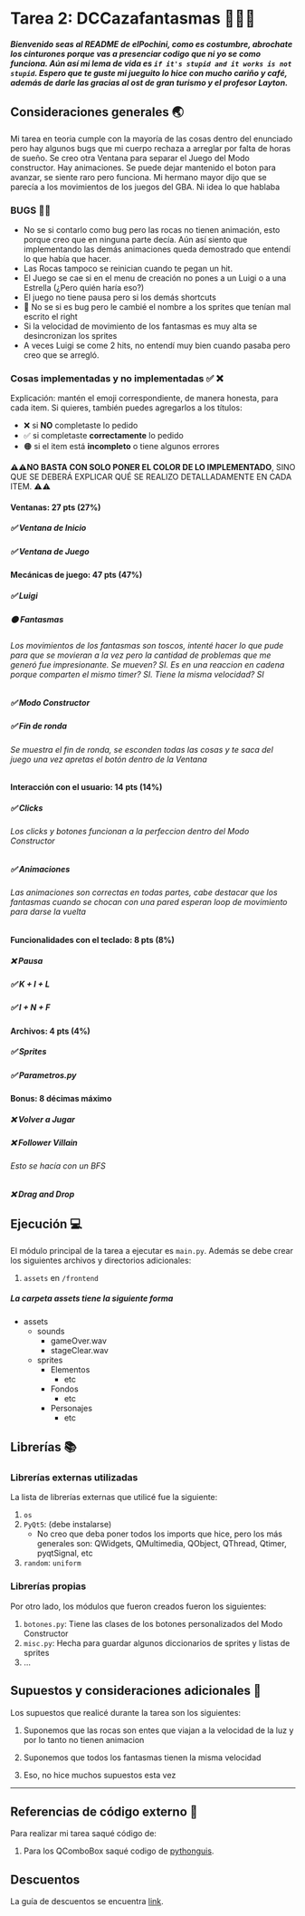# Tarea 2: DCCazafantasmas 👻🧱🔥

##### Bienvenido seas al README de elPochini, como es costumbre, abrochate los cinturones porque vas a presenciar codigo que ni yo se como funciona. Aún así mi lema de vida es ```if it's stupid and it works is not stupid```. Espero que te guste mi jueguito lo hice con mucho cariño y café, además de darle las gracias al ost de gran turismo y el profesor Layton.

## Consideraciones generales 🌏

Mi tarea en teoria cumple con la mayoría de las cosas dentro del enunciado pero hay algunos bugs que mi cuerpo rechaza a arreglar por falta de horas de sueño. Se creo otra Ventana para separar el Juego del Modo constructor. Hay animaciones. Se puede dejar mantenido el boton para avanzar, se siente raro pero funciona. Mi hermano mayor dijo que se parecía a los movimientos de los juegos del GBA. Ni idea lo que hablaba

### BUGS 🐛🦗
- No se si contarlo como bug pero las rocas no tienen animación, esto porque creo que en ninguna parte decía. Aún así siento que implementando las demás animaciones queda demostrado que entendí lo que había que hacer.
- Las Rocas tampoco se reinician cuando te pegan un hit.
- El Juego se cae si en el menu de creación no pones a un Luigi o a una Estrella  (¿Pero quién haría eso?)
- El juego no tiene pausa pero si los demás shortcuts
- 👀 No se si es bug pero le cambié el nombre a los sprites que tenían mal escrito el right 
- Si la velocidad de movimiento de los fantasmas es muy alta se desincronizan los sprites
- A veces Luigi se come 2 hits, no entendí muy bien cuando pasaba pero creo que se arregló. 

### Cosas implementadas y no implementadas :white_check_mark: :x:

Explicación: mantén el emoji correspondiente, de manera honesta, para cada item. Si quieres, también puedes agregarlos a los títulos:
- ❌ si **NO** completaste lo pedido
- ✅ si completaste **correctamente** lo pedido
- 🟠 si el item está **incompleto** o tiene algunos errores

**⚠️⚠️NO BASTA CON SOLO PONER EL COLOR DE LO IMPLEMENTADO**,
SINO QUE SE DEBERÁ EXPLICAR QUÉ SE REALIZO DETALLADAMENTE EN CADA ITEM.
⚠️⚠️

#### Ventanas: 27 pts (27%)
##### ✅ Ventana de Inicio

##### ✅ Ventana de Juego
#### Mecánicas de juego: 47 pts (47%)
##### ✅ Luigi
##### 🟠 Fantasmas
###### Los movimientos de los fantasmas son toscos, intenté hacer lo que pude para que se movieran a la vez pero la cantidad de problemas que me generó fue impresionante. Se mueven? SI. Es en una reaccion en cadena porque comparten el mismo timer? SI. Tiene la misma velocidad? SI
##### ✅ Modo Constructor
##### ✅ Fin de ronda
###### Se muestra el fin de ronda, se esconden todas las cosas y te saca del juego una vez apretas el botón dentro de la Ventana
#### Interacción con el usuario: 14 pts (14%)
##### ✅ Clicks
###### Los clicks y botones funcionan a la perfeccion dentro del Modo Constructor
##### ✅ Animaciones
###### Las animaciones son correctas en todas partes, cabe destacar que los fantasmas cuando se chocan con una pared esperan loop de movimiento para darse la vuelta
#### Funcionalidades con el teclado: 8 pts (8%)
##### ❌ Pausa
##### ✅ K + I + L
##### ✅ I + N + F
#### Archivos: 4 pts (4%)
##### ✅ Sprites
##### ✅ Parametros.py
#### Bonus: 8 décimas máximo
##### ❌ Volver a Jugar
##### ❌ Follower Villain
###### Esto se hacía con un BFS 
##### ❌ Drag and Drop

## Ejecución :computer:
El módulo principal de la tarea a ejecutar es  ```main.py```. Además se debe crear los siguientes archivos y directorios adicionales:

      
1. ```assets``` en ```/frontend```


##### La carpeta assets tiene la siguiente forma
- assets
    - sounds
        - gameOver.wav
        - stageClear.wav
    - sprites
       - Elementos
            - etc
       - Fondos
            - etc
       - Personajes
            - etc

## Librerías :books:
### Librerías externas utilizadas
La lista de librerías externas que utilicé fue la siguiente:

1. ```os```
2. ```PyQt5```:  (debe instalarse)
    - No creo que deba poner todos los imports que hice, pero los más generales son: QWidgets, QMultimedia, QObject, QThread, Qtimer, pyqtSignal, etc
3. ```random```: ```uniform```

### Librerías propias
Por otro lado, los módulos que fueron creados fueron los siguientes:

1. ```botones.py```: Tiene las clases de los botones personalizados del Modo Constructor
2. ```misc.py```: Hecha para guardar algunos diccionarios de sprites y listas de sprites
3. ...

## Supuestos y consideraciones adicionales :thinking:
Los supuestos que realicé durante la tarea son los siguientes:

1. Suponemos que las rocas son entes que viajan a la velocidad de la luz y por lo tanto no tienen animacion
2. Suponemos que todos los fantasmas tienen la misma velocidad

2. Eso, no hice muchos supuestos esta vez




-------

## Referencias de código externo :book:

Para realizar mi tarea saqué código de:
1. Para los QComboBox saqué codigo de [pythonguis](https://www.pythonguis.com/docs/qcombobox/).

## Descuentos
La guía de descuentos se encuentra [link](https://github.com/IIC2233/syllabus/blob/main/Tareas/Descuentos.md).